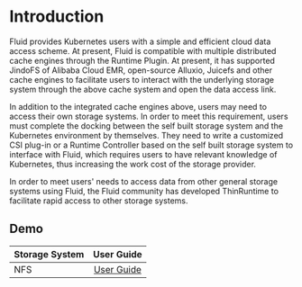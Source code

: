 # Introduction

Fluid provides Kubernetes users with a simple and efficient cloud data access scheme. At present, Fluid is compatible with multiple distributed cache engines through the Runtime Plugin. At present, it has supported JindoFS of Alibaba Cloud EMR, open-source Alluxio, Juicefs and other cache engines to facilitate users to interact with the underlying storage system through the above cache system and open the data access link.

In addition to the integrated cache engines above, users may need to access their own storage systems. In order to meet this requirement, users must complete the docking between the self built storage system and the Kubernetes environment by themselves. They need to write a customized CSI plug-in or a Runtime Controller based on the self built storage system to interface with Fluid, which requires users to have relevant knowledge of Kubernetes, thus increasing the work cost of the storage provider.



In order to meet users' needs to access data from other general storage systems using Fluid, the Fluid community has developed ThinRuntime to facilitate rapid access to other storage systems.

## Demo

| Storage System| User Guide | 
|-----------------|:--------------------:|
| NFS           |       [User Guide](./nfs/readme.md)        |

